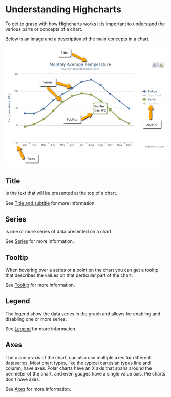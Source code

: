 Understanding Highcharts
========================

To get to grasp with how Highcharts works it is important to understand the various parts or concepts of a chart.

Below is an image and a description of the main concepts in a chart.

![understanding_highcharts.png](understanding_highcharts.png)

Title
-----

Is the text that will be presented at the top of a chart.

See [Title and subtitle](https://highcharts.com/docs/chart-concepts/title-and-subtitle) for more information.

Series
------

Is one or more series of data presented on a chart.

See [Series](https://highcharts.com/docs/chart-concepts/series) for more information.

Tooltip
-------

When hovering over a series or a point on the chart you can get a tooltip that describes the values on that perticular part of the chart.

See [Tooltip](https://highcharts.com/docs/chart-concepts/tooltip) for more information.

Legend
------

The legend show the data series in the graph and allows for enabling and disabling one or more series.

See [Legend](https://highcharts.com/docs/chart-concepts/legend) for more information.

Axes
----

The x and y-axis of the chart, can also use multiple axes for different dataseries. Most chart types, like the typical cartesian types line and column, have axes. Polar charts have an X axis that spans around the perimeter of the chart, and even gauges have a single value axis. Pie charts don't have axes.

See [Axes](https://highcharts.com/docs/chart-concepts/axes) for more information.